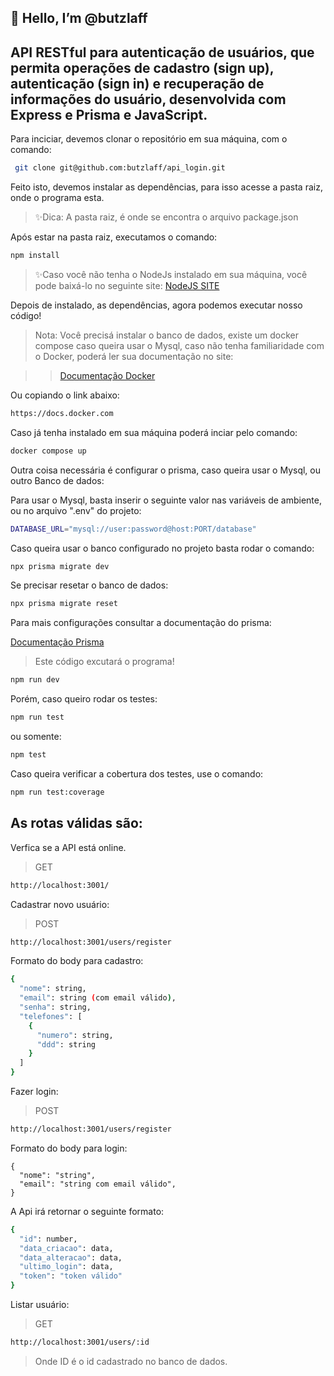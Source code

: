 ## <h2>👋 Hello, I’m @butzlaff</h2>

## API RESTful para autenticação de usuários, que permita operações de cadastro (sign up), autenticação (sign in) e recuperação de informações do usuário, desenvolvida com Express e Prisma e JavaScript.

<p>Para inciciar, devemos clonar o repositório em sua máquina, com o comando:

```sh
 git clone git@github.com:butzlaff/api_login.git
```

Feito isto, devemos instalar as dependências, para isso acesse a pasta raiz, onde o programa esta.

> ✨Dica: A pasta raiz, é onde se encontra o arquivo package.json

Após estar na pasta raiz, executamos o comando:

```sh
npm install  
```
> ✨Caso você não tenha o NodeJs instalado em sua máquina, você pode baixá-lo no seguinte site: [NodeJS SITE](https://nodejs.org/en)

Depois de instalado, as dependências, agora podemos executar nosso código!

> Nota: Você precisá instalar o banco de dados, existe um docker compose caso queira usar o Mysql, caso não tenha familiaridade com o Docker, poderá ler sua documentação no site: 

>><a href="https://docs.docker.com">Documentação Docker</a>

Ou copiando o link abaixo:

```sh
https://docs.docker.com
```
Caso já tenha instalado em sua máquina poderá inciar pelo comando:
```sh
docker compose up 
```
Outra coisa necessária é configurar o prisma, caso queira usar o Mysql, ou outro Banco de dados:

Para usar o Mysql, basta inserir o seguinte valor nas variáveis de ambiente, ou no arquivo ".env" do projeto:
```sh 
DATABASE_URL="mysql://user:password@host:PORT/database"
```

Caso queira usar o banco configurado no projeto basta rodar o comando:

```sh
npx prisma migrate dev
```

Se precisar resetar o banco de dados:

```sh
npx prisma migrate reset
```

Para mais configurações consultar a documentação do prisma:

<a href="https://prisma.io">Documentação Prisma</a>

> Este código excutará o programa!
```sh
npm run dev  
```

Porém, caso queiro rodar os testes:
```sh
npm run test
```
ou somente:
```sh
npm test
```
Caso queira verificar a cobertura dos testes, use o comando:
```sh
npm run test:coverage
```

## As rotas válidas são: 

Verfica se a API está online.
>GET
```sh
http://localhost:3001/ 
```


Cadastrar novo usuário:
>POST
```sh
http://localhost:3001/users/register
```
Formato do body para cadastro:
```sh
{
  "nome": string,
  "email": string (com email válido),
  "senha": string,
  "telefones": [
    {
      "numero": string,
      "ddd": string
    }
  ]
}
```
Fazer login:

>POST
```sh
http://localhost:3001/users/register
```
Formato do body para login:
```
{
  "nome": "string",
  "email": "string com email válido",
}
```
A Api irá retornar o seguinte formato:
```sh
{
  "id": number,
  "data_criacao": data,
  "data_alteracao": data,
  "ultimo_login": data,
  "token": "token válido"
}
```


Listar usuário:
> GET
```sh
http://localhost:3001/users/:id
```
> Onde ID é o id cadastrado no banco de dados.



